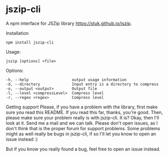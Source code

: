 # jszip-cli

A npm interface for JSZip library https://stuk.github.io/jszip.

Installation

```
npm install jszip-cli
```

Usage:
```
jszip [options] <file>
```
Options:

```
-h, --help                   output usage information
-d, --directory              Input entry is a directory to compress
-o, --output <output>        Output file
-l, --level <compressLevel>  Compress level
-r, --regex <regex>          Compress level
```

Getting support
Please, if you have a problem with the library, first make sure you read this README. If you read this far, thanks, you're good. Then, please make sure your problem really is with jszip-cli. It is? Okay, then I'll look at it. Send me a mail and we can talk. Please don't open issues, as I don't think that is the proper forum for support problems. Some problems might as well really be bugs in jszip-cli, if so I'll let you know to open an issue instead :)

But if you know you really found a bug, feel free to open an issue instead.